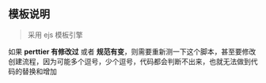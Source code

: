 ## 模板说明

> 采用 ejs 模板引擎

如果 **perttier 有修改过** 或者 **规范有变**，则需要重新测一下这个脚本，甚至要修改创建流程，因为可能多个逗号，少个逗号，代码都会判断不出来，也就无法做到代码的替换和增加
